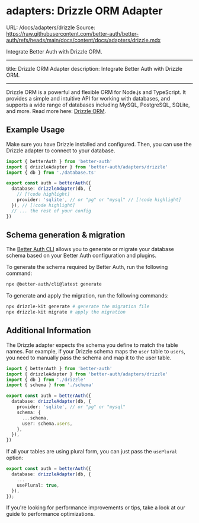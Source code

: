 # adapters: Drizzle ORM Adapter

URL: /docs/adapters/drizzle
Source: https://raw.githubusercontent.com/better-auth/better-auth/refs/heads/main/docs/content/docs/adapters/drizzle.mdx

Integrate Better Auth with Drizzle ORM.

---

title: Drizzle ORM Adapter
description: Integrate Better Auth with Drizzle ORM.

---

Drizzle ORM is a powerful and flexible ORM for Node.js and TypeScript. It provides a simple and intuitive API for working with databases, and supports a wide range of databases including MySQL, PostgreSQL, SQLite, and more.
Read more here: [Drizzle ORM](https://orm.drizzle.team/).

## Example Usage

Make sure you have Drizzle installed and configured.
Then, you can use the Drizzle adapter to connect to your database.

```ts title="auth.ts"
import { betterAuth } from 'better-auth'
import { drizzleAdapter } from 'better-auth/adapters/drizzle'
import { db } from './database.ts'

export const auth = betterAuth({
  database: drizzleAdapter(db, {
    // [!code highlight]
    provider: 'sqlite', // or "pg" or "mysql" // [!code highlight]
  }), // [!code highlight]
  // ... the rest of your config
})
```

## Schema generation & migration

The [Better Auth CLI](/docs/concepts/cli) allows you to generate or migrate
your database schema based on your Better Auth configuration and plugins.

To generate the schema required by Better Auth, run the following command:

```bash title="Schema Generation"
npx @better-auth/cli@latest generate
```

To generate and apply the migration, run the following commands:

```bash title="Schema Migration"
npx drizzle-kit generate # generate the migration file
npx drizzle-kit migrate # apply the migration
```

## Additional Information

The Drizzle adapter expects the schema you define to match the table names. For example, if your Drizzle schema maps the `user` table to `users`, you need to manually pass the schema and map it to the user table.

```ts
import { betterAuth } from 'better-auth'
import { drizzleAdapter } from 'better-auth/adapters/drizzle'
import { db } from './drizzle'
import { schema } from './schema'

export const auth = betterAuth({
  database: drizzleAdapter(db, {
    provider: 'sqlite', // or "pg" or "mysql"
    schema: {
      ...schema,
      user: schema.users,
    },
  }),
})
```

If all your tables are using plural form, you can just pass the `usePlural` option:

```ts
export const auth = betterAuth({
  database: drizzleAdapter(db, {
    ...
    usePlural: true,
  }),
});
```

If you're looking for performance improvements or tips, take a look at our guide to <Link href="/docs/guides/optimizing-for-performance">performance optimizations</Link>.
